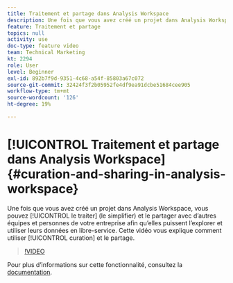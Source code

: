 ```yaml
---
title: Traitement et partage dans Analysis Workspace
description: Une fois que vous avez créé un projet dans Analysis Workspace, vous pouvez le traiter (simplifier) et le partager avec d’autres équipes et individus de votre entreprise afin qu’ils puissent l’explorer et utiliser leurs données en libre-service. Cette vidéo vous explique comment travailler avec le traitement et le partage.
feature: Traitement et partage
topics: null
activity: use
doc-type: feature video
team: Technical Marketing
kt: 2294
role: User
level: Beginner
exl-id: 892b7f9d-9351-4c68-a54f-85803a67c072
source-git-commit: 32424f3f2b05952fe4df9ea91dcbe51684cee905
workflow-type: tm+mt
source-wordcount: '126'
ht-degree: 19%

---
```


# [!UICONTROL Traitement et partage dans Analysis Workspace] {#curation-and-sharing-in-analysis-workspace}

Une fois que vous avez créé un projet dans Analysis Workspace, vous pouvez [!UICONTROL le traiter] (le simplifier) et le partager avec d’autres équipes et personnes de votre entreprise afin qu’elles puissent l’explorer et utiliser leurs données en libre-service. Cette vidéo vous explique comment utiliser [!UICONTROL curation] et le partage.

>[!VIDEO](https://video.tv.adobe.com/v/24711/?quality=12)

Pour plus d’informations sur cette fonctionnalité, consultez la [documentation](https://marketing.adobe.com/resources/help/fr_FR/analytics/analysis-workspace/curate.html).
